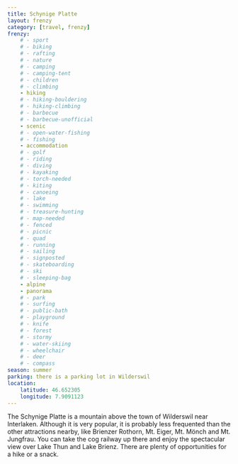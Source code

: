 ```yaml
---
title: Schynige Platte
layout: frenzy
category: [travel, frenzy]
frenzy:
    # - sport
    # - biking
    # - rafting
    # - nature
    # - camping
    # - camping-tent
    # - children
    # - climbing
    - hiking
    # - hiking-bouldering
    # - hiking-climbing
    # - barbecue
    # - barbecue-unofficial
    - scenic
    # - open-water-fishing
    # - fishing
    - accommodation
    # - golf
    # - riding
    # - diving
    # - kayaking
    # - torch-needed
    # - kiting
    # - canoeing
    # - lake
    # - swimming
    # - treasure-hunting
    # - map-needed
    # - fenced
    # - picnic
    # - quad
    # - running
    # - sailing
    # - signposted
    # - skateboarding
    # - ski
    # - sleeping-bag
    - alpine
    - panorama
    # - park
    # - surfing
    # - public-bath
    # - playground
    # - knife
    # - forest
    # - stormy
    # - water-skiing
    # - wheelchair
    # - deer
    # - compass
season: summer
parking: there is a parking lot in Wilderswil
location:
    latitude: 46.652305
    longitude: 7.9091123
---
```


The Schynige Platte is a mountain above the town of Wilderswil near Interlaken. Although it is very popular, it is probably less frequented than the other attractions nearby, like Brienzer Rothorn, Mt. Eiger, Mt. Mönch and Mt. Jungfrau. You can take the cog railway up there and enjoy the spectacular view over Lake Thun and Lake Brienz. There are plenty of opportunities for a hike or a snack.